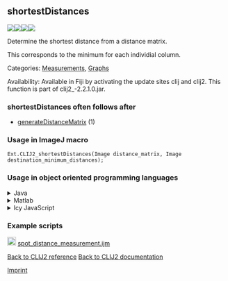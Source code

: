 ## shortestDistances
<img src="images/mini_empty_logo.png"/><img src="images/mini_clij2_logo.png"/><img src="images/mini_clijx_logo.png"/><img src="images/mini_empty_logo.png"/>

Determine the shortest distance from a distance matrix. 

This corresponds to the minimum for each individial column.

Categories: [Measurements](https://clij.github.io/clij2-docs/reference__measurement), [Graphs](https://clij.github.io/clij2-docs/reference__graph)

Availability: Available in Fiji by activating the update sites clij and clij2.
This function is part of clij2_-2.2.1.0.jar.

### shortestDistances often follows after
* <a href="reference_generateDistanceMatrix">generateDistanceMatrix</a> (1)


### Usage in ImageJ macro
```
Ext.CLIJ2_shortestDistances(Image distance_matrix, Image destination_minimum_distances);
```


### Usage in object oriented programming languages



<details>

<summary>
Java
</summary>
<pre class="highlight">// init CLIJ and GPU
import net.haesleinhuepf.clij2.CLIJ2;
import net.haesleinhuepf.clij.clearcl.ClearCLBuffer;
CLIJ2 clij2 = CLIJ2.getInstance();

// get input parameters
ClearCLBuffer distance_matrix = clij2.push(distance_matrixImagePlus);
destination_minimum_distances = clij2.create(distance_matrix);
</pre>

<pre class="highlight">
// Execute operation on GPU
clij2.shortestDistances(distance_matrix, destination_minimum_distances);
</pre>

<pre class="highlight">
// show result
destination_minimum_distancesImagePlus = clij2.pull(destination_minimum_distances);
destination_minimum_distancesImagePlus.show();

// cleanup memory on GPU
clij2.release(distance_matrix);
clij2.release(destination_minimum_distances);
</pre>

</details>



<details>

<summary>
Matlab
</summary>
<pre class="highlight">% init CLIJ and GPU
clij2 = init_clatlab();

% get input parameters
distance_matrix = clij2.pushMat(distance_matrix_matrix);
destination_minimum_distances = clij2.create(distance_matrix);
</pre>

<pre class="highlight">
% Execute operation on GPU
clij2.shortestDistances(distance_matrix, destination_minimum_distances);
</pre>

<pre class="highlight">
% show result
destination_minimum_distances = clij2.pullMat(destination_minimum_distances)

% cleanup memory on GPU
clij2.release(distance_matrix);
clij2.release(destination_minimum_distances);
</pre>

</details>



<details>

<summary>
Icy JavaScript
</summary>
<pre class="highlight">// init CLIJ and GPU
importClass(net.haesleinhuepf.clicy.CLICY);
importClass(Packages.icy.main.Icy);

clij2 = CLICY.getInstance();

// get input parameters
distance_matrix_sequence = getSequence();
distance_matrix = clij2.pushSequence(distance_matrix_sequence);
destination_minimum_distances = clij2.create(distance_matrix);
</pre>

<pre class="highlight">
// Execute operation on GPU
clij2.shortestDistances(distance_matrix, destination_minimum_distances);
</pre>

<pre class="highlight">
// show result
destination_minimum_distances_sequence = clij2.pullSequence(destination_minimum_distances)
Icy.addSequence(destination_minimum_distances_sequence);
// cleanup memory on GPU
clij2.release(distance_matrix);
clij2.release(destination_minimum_distances);
</pre>

</details>





### Example scripts
<a href="https://github.com/clij/clij2-docs/blob/master/src/main/macro/spot_distance_measurement.ijm"><img src="images/language_macro.png" height="20"/></a> [spot_distance_measurement.ijm](https://github.com/clij/clij2-docs/blob/master/src/main/macro/spot_distance_measurement.ijm)  


[Back to CLIJ2 reference](https://clij.github.io/clij2-docs/reference)
[Back to CLIJ2 documentation](https://clij.github.io/clij2-docs)

[Imprint](https://clij.github.io/imprint)
